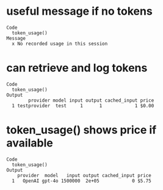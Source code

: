 # useful message if no tokens

    Code
      token_usage()
    Message
      x No recorded usage in this session

# can retrieve and log tokens

    Code
      token_usage()
    Output
            provider model input output cached_input price
      1 testprovider  test     1      1            1 $0.00

# token_usage() shows price if available

    Code
      token_usage()
    Output
        provider  model   input output cached_input price
      1   OpenAI gpt-4o 1500000  2e+05            0 $5.75

